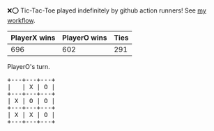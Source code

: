 :x::o: Tic-Tac-Toe played indefinitely by github action runners! See [my workflow](.github/workflows/play.yaml).

|PlayerX wins|PlayerO wins|Ties|
|-|-|-|
|696|602|291|

PlayerO's turn.

<pre>
+---+---+---+
|   | X | O |
+---+---+---+
| X | O | O |
+---+---+---+
| X | X | O |
+---+---+---+
</pre>